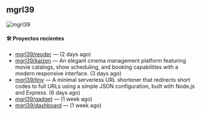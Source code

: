 ## mgrl39 
<p align="left"> <img src="https://komarev.com/ghpvc/?username=mgrbl&label=Profile%20views&color=0e75b6&style=flat" alt="mgrl39" /> </p>












#### 🛠 Proyectos recientes

- [mgrl39/reoder](https://github.com/mgrl39/reoder) —  (2 days ago)
- [mgrl39/kaizen](https://github.com/mgrl39/kaizen) — An elegant cinema management platform featuring movie catalogs, show scheduling, and booking capabilities with a modern responsive interface. (3 days ago)
- [mgrl39/tiny](https://github.com/mgrl39/tiny) —  A minimal serverless URL shortener that redirects short codes to full URLs using a simple JSON configuration, built with Node.js and Express. (6 days ago)
- [mgrl39/gadget](https://github.com/mgrl39/gadget) —  (1 week ago)
- [mgrl39/dashboard](https://github.com/mgrl39/dashboard) —  (1 week ago)




